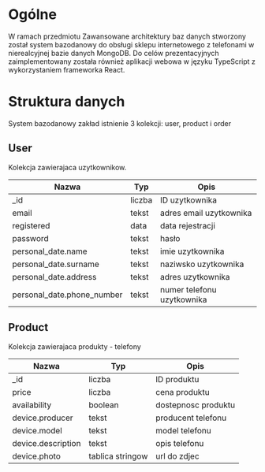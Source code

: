 # Ogólne
W ramach przedmiotu Zawansowane architektury baz danych stworzony został system bazodanowy do obsługi sklepu internetowego z telefonami w nierealcyjnej bazie danych MongoDB. Do celów prezentacyjnych zaimplementowany została również aplikacji webowa w języku TypeScript z wykorzystaniem frameworka React.

# Struktura danych

System bazodanowy zakład istnienie 3 kolekcji: user, product i order

## User
Kolekcja zawierajaca uzytkownikow.

  <table>
    <thead>
      <tr>
        <th>Nazwa</th>
        <th>Typ</th>
        <th>Opis</th>
      </tr>
    </thead>
    <tbody>
        <tr>
            <td>_id</td>
            <td>liczba</td>
            <td>ID uzytkownika</td>
        </tr>
        <tr>
            <td>email</td>
            <td>tekst</td>
            <td>adres email uzytkownika</td>
        </tr>
        <tr>
            <td>registered</td>
            <td>data</td>
            <td>data rejestracji</td>
        </tr>
        <tr>
            <td>password</td>
            <td>tekst</td>
            <td>hasło</td>
        </tr>
        <tr>
            <td>personal_date.name</td>
            <td>tekst</td>
            <td>imie uzytkownika</td>
        </tr>
        <tr>
            <td>personal_date.surname</td>
            <td>tekst</td>
            <td>naziwsko uzytkownika</td>
        </tr>
        <tr>
            <td>personal_date.address</td>
            <td>tekst</td>
            <td>adres uzytkownika</td>
        </tr>
        <tr>
            <td>personal_date.phone_number</td>
            <td>tekst</td>
            <td>numer telefonu uzytkownika</td>
        </tr>
    </tbody>
  </table>

## Product
Kolekcja zawierajaca produkty - telefony

  <table>
    <thead>
      <tr>
        <th>Nazwa</th>
        <th>Typ</th>
        <th>Opis</th>
      </tr>
    </thead>
    <tbody>
        <tr>
            <td>_id</td>
            <td>liczba</td>
            <td>ID produktu</td>
        </tr>
        <tr>
            <td>price</td>
            <td>liczba</td>
            <td>cena produktu</td>
        </tr>
        <tr>
            <td>availability</td>
            <td>boolean</td>
            <td>dostepnosc produktu</td>
        </tr>
        <tr>
            <td>device.producer</td>
            <td>tekst</td>
            <td>producent telefonu</td>
        </tr>
        <tr>
            <td>device.model</td>
            <td>tekst</td>
            <td>model telefonu</td>
        </tr>
        <tr>
            <td>device.description</td>
            <td>tekst</td>
            <td>opis telefonu</td>
        </tr>
        <tr>
            <td>device.photo</td>
            <td>tablica stringow</td>
            <td>url do zdjec</td>
        </tr>
    </tbody>
  </table>